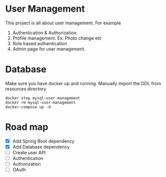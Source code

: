 # User Management
This project is all about user management. 
For example 
1. Authentication & Authorization
2. Profile management. Ex: Photo change etc
3. Role based authentication
4. Admin page for user management.

# Database
Make sure you have docker up and running. Manually import the DDL from resources directory

~~~
docker stop mysql-user-management
docker rm mysql-user-management
docker-compose up -d
~~~

# Road map
- [X] Add Spring Boot dependency
- [X] Add Database dependency
- [ ] Create user API
- [ ] Authentication
- [ ] Authorization
- [ ] OAuth